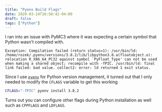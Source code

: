 ```yaml
---
title: "Pyenv Build Flags"
date: 2020-03-24T16:58:42-04:00
draft: false
tags: ["Python"]
---
```


I ran into an issue with PyMC3 where it was expecting a certain symbol that Python wasn't compiled with.

```
Exception: Compilation failed (return status=1): /usr/bin/ld: /home/rozek/.pyenv/versions/3.8.2/lib/libpython3.8.a(floatobject.o): relocation R_X86_64_PC32 against symbol `PyFloat_Type' can not be used when making a shared object; recompile with -fPIC. /usr/bin/ld: final link failed: bad value. collect2: error: ld returned 1 exit status. 
```

Since I use [`pyenv`](https://brandonrozek.com/blog/pyenv/) for Python version management, it turned out that I only needed to modify the `CFLAGS` variable to get this working

```bash
CFLAGS="-fPIC" pyenv install 3.8.2
```

Turns out you can configure other flags during Python installation as well such as `CPPFLAGS` and `LDFLAGS`.